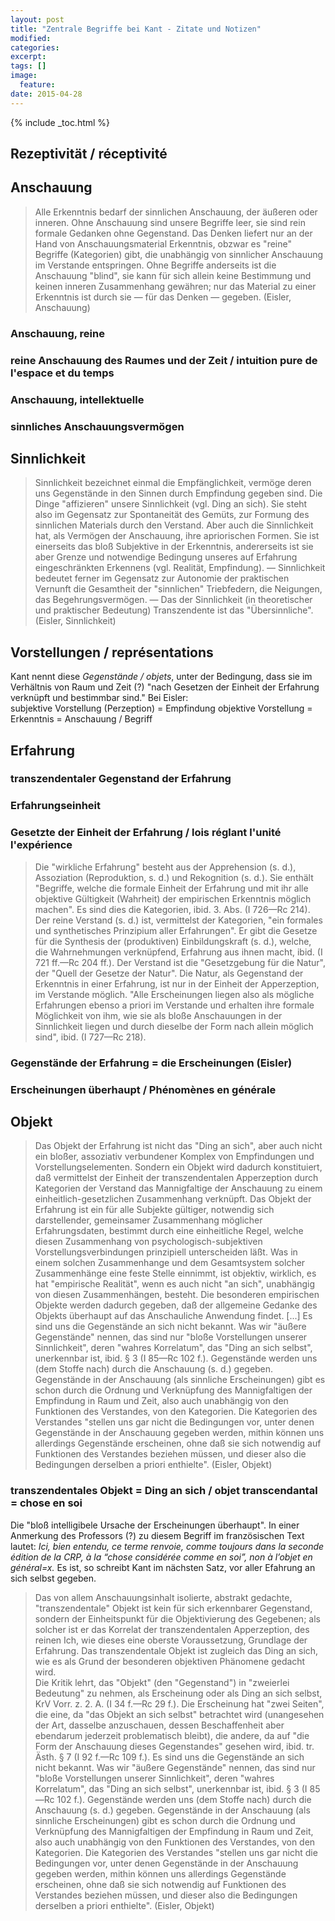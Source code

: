```yaml
---
layout: post
title: "Zentrale Begriffe bei Kant - Zitate und Notizen"
modified:
categories: 
excerpt:
tags: []
image:
  feature:
date: 2015-04-28
---
```


{% include _toc.html %}

## Rezeptivität / réceptivité  

## Anschauung  
> Alle Erkenntnis bedarf der sinnlichen Anschauung, der äußeren oder inneren. Ohne Anschauung sind unsere Begriffe leer, sie sind rein formale Gedanken ohne Gegenstand. Das Denken liefert nur an der Hand von Anschauungsmaterial Erkenntnis, obzwar es "reine" Begriffe (Kategorien) gibt, die unabhängig von sinnlicher Anschauung im Verstande entspringen. Ohne Begriffe anderseits ist die Anschauung "blind", sie kann für sich allein keine Bestimmung und keinen inneren Zusammenhang gewähren; nur das Material zu einer Erkenntnis ist durch sie — für das Denken — gegeben. (Eisler, Anschauung)

### Anschauung, reine  

### reine Anschauung des Raumes und der Zeit /  intuition pure de l'espace et du temps

### Anschauung, intellektuelle  

### sinnliches Anschauungsvermögen


## Sinnlichkeit  
>Sinnlichkeit bezeichnet einmal die Empfänglichkeit, vermöge deren uns Gegenstände in den Sinnen durch Empfindung gegeben sind. Die Dinge "affizieren" unsere Sinnlichkeit (vgl. Ding an sich). Sie steht also im Gegensatz zur Spontaneität des Gemüts, zur Formung des sinnlichen Materials durch den Verstand. Aber auch die Sinnlichkeit hat, als Vermögen der Anschauung, ihre apriorischen Formen. Sie ist einerseits das bloß Subjektive in der Erkenntnis, andererseits ist sie aber Grenze und notwendige Bedingung unseres auf Erfahrung eingeschränkten Erkennens (vgl. Realität, Empfindung). — Sinnlichkeit bedeutet ferner im Gegensatz zur Autonomie der praktischen Vernunft die Gesamtheit der "sinnlichen" Triebfedern, die Neigungen, das Begehrungsvermögen. — Das der Sinnlichkeit (in theoretischer und praktischer Bedeutung) Transzendente ist das "Übersinnliche". (Eisler, Sinnlichkeit)


## Vorstellungen / représentations  
Kant nennt diese *Gegenstände / objets*, unter der Bedingung, dass sie im Verhältnis von Raum und Zeit (?) "nach Gesetzen der Einheit der Erfahrung verknüpft und bestimmbar sind." Bei Eisler:  
subjektive Vorstellung (Perzeption) = Empfindung
objektive Vorstellung = Erkenntnis = Anschauung / Begriff


## Erfahrung  

### transzendentaler Gegenstand der Erfahrung  
### Erfahrungseinheit  

### Gesetzte der Einheit der Erfahrung / lois réglant l'unité l'expérience  
> Die "wirkliche Erfahrung" besteht aus der Apprehension (s. d.), Assoziation (Reproduktion, s. d.) und Rekognition (s. d.). Sie enthält "Begriffe, welche die formale Einheit der Erfahrung und mit ihr alle objektive Gültigkeit (Wahrheit) der empirischen Erkenntnis möglich machen". Es sind dies die Kategorien, ibid. 3. Abs. (I 726—Rc 214). Der reine Verstand (s. d.) ist, vermittelst der Kategorien, "ein formales und synthetisches Prinzipium aller Erfahrungen". Er gibt die Gesetze für die Synthesis der (produktiven) Einbildungskraft (s. d.), welche, die Wahrnehmungen verknüpfend, Erfahrung aus ihnen macht, ibid. (I 721 ff.—Rc 204 ff.). Der Verstand ist die "Gesetzgebung für die Natur", der "Quell der Gesetze der Natur". Die Natur, als Gegenstand der Erkenntnis in einer Erfahrung, ist nur in der Einheit der Apperzeption, im Verstande möglich. "Alle Erscheinungen liegen also als mögliche Erfahrungen ebenso a priori im Verstande und erhalten ihre formale Möglichkeit von ihm, wie sie als bloße Anschauungen in der Sinnlichkeit liegen und durch dieselbe der Form nach allein möglich sind", ibid. (I 727—Rc 218).

### Gegenstände der Erfahrung = die Erscheinungen (Eisler)  

### Erscheinungen überhaupt / Phénomènes en générale


## Objekt  
> Das Objekt der Erfahrung ist nicht das "Ding an sich", aber auch nicht ein bloßer, assoziativ verbundener Komplex von Empfindungen und Vorstellungselementen. Sondern ein Objekt wird dadurch konstituiert, daß vermittelst der Einheit der transzendentalen Apperzeption durch Kategorien der Verstand das Mannigfaltige der Anschauung zu einem einheitlich-gesetzlichen Zusammenhang verknüpft. Das Objekt der Erfahrung ist ein für alle Subjekte gültiger, notwendig sich darstellender, gemeinsamer Zusammenhang möglicher Erfahrungsdaten, bestimmt durch eine einheitliche Regel, welche diesen Zusammenhang von psychologisch-subjektiven Vorstellungsverbindungen prinzipiell unterscheiden läßt. Was in einem solchen Zusammenhange und dem Gesamtsystem solcher Zusammenhänge eine feste Stelle einnimmt, ist objektiv, wirklich, es hat "empirische Realität", wenn es auch nicht "an sich", unabhängig von diesen Zusammenhängen, besteht. Die besonderen empirischen Objekte werden dadurch gegeben, daß der allgemeine Gedanke des Objekts überhaupt auf das Anschauliche Anwendung findet.
> [...]
> Es sind uns die Gegenstände an sich nicht bekannt. Was wir "äußere Gegenstände" nennen, das sind nur "bloße Vorstellungen unserer Sinnlichkeit", deren "wahres Korrelatum", das "Ding an sich selbst", unerkennbar ist, ibid. § 3 (I 85—Rc 102 f.). Gegenstände werden uns (dem Stoffe nach) durch die Anschauung (s. d.) gegeben. Gegenstände in der Anschauung (als sinnliche Erscheinungen) gibt es schon durch die Ordnung und Verknüpfung des Mannigfaltigen der Empfindung in Raum und Zeit, also auch unabhängig von den Funktionen des Verstandes, von den Kategorien. Die Kategorien des Verstandes "stellen uns gar nicht die Bedingungen vor, unter denen Gegenstände in der Anschauung gegeben werden, mithin können uns allerdings Gegenstände erscheinen, ohne daß sie sich notwendig auf Funktionen des Verstandes beziehen müssen, und dieser also die Bedingungen derselben a priori enthielte". (Eisler, Objekt)

### transzendentales Objekt = Ding an sich / objet transcendantal = chose en soi  
Die "bloß intelligibele Ursache der Erscheinungen überhaupt". In einer Anmerkung des Professors (?) zu diesem Begriff im französischen Text lautet: *Ici, bien entendu, ce terme renvoie, comme toujours dans la seconde édition de la CRP, à la “chose considérée comme en soi”, non à l’objet en général=x.* Es ist, so schreibt Kant im nächsten Satz, vor aller Efahrung an sich selbst gegeben.

> Das von allem Anschauungsinhalt isolierte, abstrakt gedachte, "transzendentale" Objekt ist kein für sich erkennbarer Gegenstand, sondern der Einheitspunkt für die Objektivierung des Gegebenen; als solcher ist er das Korrelat der transzendentalen Apperzeption, des reinen Ich, wie dieses eine oberste Voraussetzung, Grundlage der Erfahrung. Das transzendentale Objekt ist zugleich das Ding an sich, wie es als Grund der besonderen objektiven Phänomene gedacht wird.  
> Die Kritik lehrt, das "Objekt" (den "Gegenstand") in "zweierlei Bedeutung" zu nehmen, als Erscheinung oder als Ding an sich selbst, KrV Vorr. z. 2. A. (I 34 f.—Rc 29 f.). Die Erscheinung hat "zwei Seiten", die eine, da "das Objekt an sich selbst" betrachtet wird (unangesehen der Art, dasselbe anzuschauen, dessen Beschaffenheit aber ebendarum jederzeit problematisch bleibt), die andere, da auf "die Form der Anschauung dieses Gegenstandes" gesehen wird, ibid. tr. Ästh. § 7 (I 92 f.—Rc 109 f.). Es sind uns die Gegenstände an sich nicht bekannt. Was wir "äußere Gegenstände" nennen, das sind nur "bloße Vorstellungen unserer Sinnlichkeit", deren "wahres Korrelatum", das "Ding an sich selbst", unerkennbar ist, ibid. § 3 (I 85—Rc 102 f.). Gegenstände werden uns (dem Stoffe nach) durch die Anschauung (s. d.) gegeben. Gegenstände in der Anschauung (als sinnliche Erscheinungen) gibt es schon durch die Ordnung und Verknüpfung des Mannigfaltigen der Empfindung in Raum und Zeit, also auch unabhängig von den Funktionen des Verstandes, von den Kategorien. Die Kategorien des Verstandes "stellen uns gar nicht die Bedingungen vor, unter denen Gegenstände in der Anschauung gegeben werden, mithin können uns allerdings Gegenstände erscheinen, ohne daß sie sich notwendig auf Funktionen des Verstandes beziehen müssen, und dieser also die Bedingungen derselben a priori enthielte". (Eisler, Objekt)